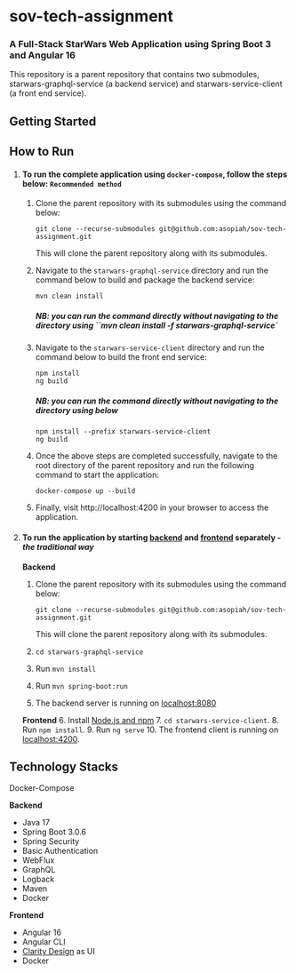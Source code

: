 # sov-tech-assignment
### A Full-Stack StarWars Web Application using Spring Boot 3 and Angular 16
This repository is a parent repository that contains two submodules, starwars-graphql-service (a backend service) and starwars-service-client (a front end service).

## Getting Started

## How to  Run



1. #### To run the complete application using ```docker-compose```, follow the steps below: `Recommended method`

   1. Clone the parent repository with its submodules using the command below:
      ````
      git clone --recurse-submodules git@github.com:asopiah/sov-tech-assignment.git
      ````
      This will clone the parent repository along with its submodules.
   
   2. Navigate to the `starwars-graphql-service` directory and run the command below to build and package the backend service:

      ```mvn clean install```
   
      ##### NB: you can run the command directly without navigating to the directory using ``mvn clean install -f starwars-graphql-service`
   3. Navigate to the `starwars-service-client` directory and run the command below to build the front end service:
      ```agsl
      npm install
      ng build
      ```
      ##### NB: you can run the command directly without navigating to the directory using below

      ```agsl
      npm install --prefix starwars-service-client
      ng build
      ```
   4. Once the above steps are completed successfully, navigate to the root directory of the parent repository and run the following command to start the application:

      ```docker-compose up --build```
   5. Finally, visit http://localhost:4200 in your browser to access the application.

2. #### To run the application by starting **[backend]()** and **[frontend]()** separately - _the traditional way_
   **Backend**
   1. Clone the parent repository with its submodules using the command below:
      ````
      git clone --recurse-submodules git@github.com:asopiah/sov-tech-assignment.git
      ````
        This will clone the parent repository along with its submodules.
   
   2. `cd starwars-graphql-service`
   3. Run `mvn install`
   4. Run `mvn spring-boot:run`
   5. The backend server is running on [localhost:8080]()
   
   **Frontend**
   6. Install [Node.js and npm](https://www.npmjs.com/get-npm)
   7. `cd starwars-service-client`.
   8. Run `npm install`.
   9. Run `ng serve`
   10. The frontend client is running on [localhost:4200]().

## Technology Stacks
Docker-Compose

**Backend**
- Java 17
- Spring Boot 3.0.6
- Spring Security
- Basic Authentication
- WebFlux 
- GraphQL
- Logback
- Maven
- Docker

**Frontend**
- Angular 16
- Angular CLI
- [Clarity Design](https://clarity.design/) as UI
- Docker